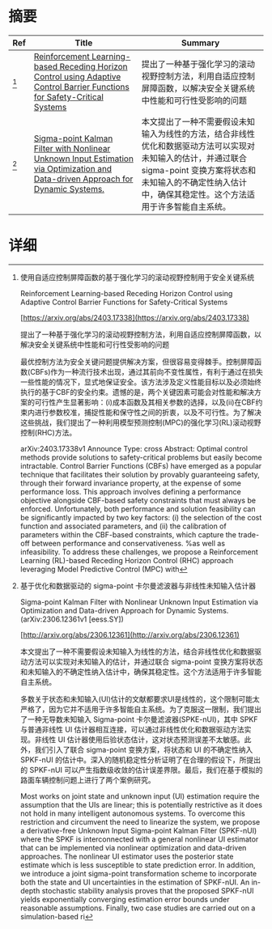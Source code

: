 # 摘要

| Ref | Title | Summary |
| --- | --- | --- |
| [^1] | [Reinforcement Learning-based Receding Horizon Control using Adaptive Control Barrier Functions for Safety-Critical Systems](https://arxiv.org/abs/2403.17338) | 提出了一种基于强化学习的滚动视野控制方法，利用自适应控制屏障函数，以解决安全关键系统中性能和可行性受影响的问题 |
| [^2] | [Sigma-point Kalman Filter with Nonlinear Unknown Input Estimation via Optimization and Data-driven Approach for Dynamic Systems.](http://arxiv.org/abs/2306.12361) | 本文提出了一种不需要假设未知输入为线性的方法，结合非线性优化和数据驱动方法可以实现对未知输入的估计，并通过联合 sigma-point 变换方案将状态和未知输入的不确定性纳入估计中，确保其稳定性。这个方法适用于许多智能自主系统。 |

# 详细

[^1]: 使用自适应控制屏障函数的基于强化学习的滚动视野控制用于安全关键系统

    Reinforcement Learning-based Receding Horizon Control using Adaptive Control Barrier Functions for Safety-Critical Systems

    [https://arxiv.org/abs/2403.17338](https://arxiv.org/abs/2403.17338)

    提出了一种基于强化学习的滚动视野控制方法，利用自适应控制屏障函数，以解决安全关键系统中性能和可行性受影响的问题

    

    最优控制方法为安全关键问题提供解决方案，但很容易变得棘手。控制屏障函数(CBFs)作为一种流行技术出现，通过其前向不变性属性，有利于通过在损失一些性能的情况下，显式地保证安全。该方法涉及定义性能目标以及必须始终执行的基于CBF的安全约束。遗憾的是，两个关键因素可能会对性能和解决方案的可行性产生显著影响：(i)成本函数及其相关参数的选择，以及(ii)在CBF约束内进行参数校准，捕捉性能和保守性之间的折衷，以及不可行性。为了解决这些挑战，我们提出了一种利用模型预测控制(MPC)的强化学习(RL)滚动视野控制(RHC)方法。

    arXiv:2403.17338v1 Announce Type: cross  Abstract: Optimal control methods provide solutions to safety-critical problems but easily become intractable. Control Barrier Functions (CBFs) have emerged as a popular technique that facilitates their solution by provably guaranteeing safety, through their forward invariance property, at the expense of some performance loss. This approach involves defining a performance objective alongside CBF-based safety constraints that must always be enforced. Unfortunately, both performance and solution feasibility can be significantly impacted by two key factors: (i) the selection of the cost function and associated parameters, and (ii) the calibration of parameters within the CBF-based constraints, which capture the trade-off between performance and conservativeness. %as well as infeasibility. To address these challenges, we propose a Reinforcement Learning (RL)-based Receding Horizon Control (RHC) approach leveraging Model Predictive Control (MPC) with
    
[^2]: 基于优化和数据驱动的 sigma-point 卡尔曼滤波器与非线性未知输入估计器

    Sigma-point Kalman Filter with Nonlinear Unknown Input Estimation via Optimization and Data-driven Approach for Dynamic Systems. (arXiv:2306.12361v1 [eess.SY])

    [http://arxiv.org/abs/2306.12361](http://arxiv.org/abs/2306.12361)

    本文提出了一种不需要假设未知输入为线性的方法，结合非线性优化和数据驱动方法可以实现对未知输入的估计，并通过联合 sigma-point 变换方案将状态和未知输入的不确定性纳入估计中，确保其稳定性。这个方法适用于许多智能自主系统。

    

    多数关于状态和未知输入(UI)估计的文献都要求UI是线性的，这个限制可能太严格了，因为它并不适用于许多智能自主系统。为了克服这一限制，我们提出了一种无导数未知输入 Sigma-point 卡尔曼滤波器(SPKE-nUI)，其中 SPKF 与普通非线性 UI 估计器相互连接，可以通过非线性优化和数据驱动方法实现。非线性 UI 估计器使用后验状态估计，这对状态预测误差不太敏感。此外，我们引入了联合 sigma-point 变换方案，将状态和 UI 的不确定性纳入 SPKF-nUI 的估计中。深入的随机稳定性分析证明了在合理的假设下，所提出的 SPKF-nUI 可以产生指数级收敛的估计误差界限。最后，我们在基于模拟的路面车辆控制问题上进行了两个案例研究。

    Most works on joint state and unknown input (UI) estimation require the assumption that the UIs are linear; this is potentially restrictive as it does not hold in many intelligent autonomous systems. To overcome this restriction and circumvent the need to linearize the system, we propose a derivative-free Unknown Input Sigma-point Kalman Filter (SPKF-nUI) where the SPKF is interconnected with a general nonlinear UI estimator that can be implemented via nonlinear optimization and data-driven approaches. The nonlinear UI estimator uses the posterior state estimate which is less susceptible to state prediction error. In addition, we introduce a joint sigma-point transformation scheme to incorporate both the state and UI uncertainties in the estimation of SPKF-nUI. An in-depth stochastic stability analysis proves that the proposed SPKF-nUI yields exponentially converging estimation error bounds under reasonable assumptions. Finally, two case studies are carried out on a simulation-based ri
    


